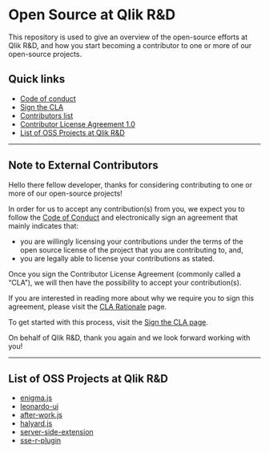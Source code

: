 # Open Source at Qlik R&D

This repository is used to give an overview of the open-source efforts at Qlik R&D, and how you start becoming a contributor to one or more of our open-source projects.

## Quick links

- [Code of conduct](CODE_OF_CONDUCT.md)
- [Sign the CLA](sign-cla.md)
- [Contributors list](contributors/)
- [Contributor License Agreement 1.0](cla-v1.0.md)
- [List of OSS Projects at Qlik R&D](#oss-projects)

---

## Note to External Contributors

Hello there fellow developer, thanks for considering contributing to one or more of our open-source projects!

In order for us to accept any contribution(s) from you, we expect you to follow the [Code of Conduct](CODE_OF_CONDUCT.md) and electronically sign an agreement that mainly indicates that:

* you are willingly licensing your contributions under the terms of the open source license of the project that you are contributing to, and,
* you are legally able to license your contributions as stated.

Once you sign the Contributor License Agreement (commonly called a “CLA”), we will then have the possibility to accept your contribution(s).

If you are interested in reading more about why we require you to sign this agreement, please visit the [CLA Rationale](cla-rationale.md) page.

To get started with this process, visit the [Sign the CLA page](sign-cla.md).

On behalf of Qlik R&D, thank you again and we look forward working with you!


---

## <a name="oss-projects"></a>List of OSS Projects at Qlik R&D

- [enigma.js](https://github.com/qlik-oss/enigma.js)
- [leonardo-ui](https://github.com/qlik-oss/leonardo-ui)
- [after-work.js](https://github.com/qlik-oss/after-work.js)
- [halyard.js](https://github.com/qlik-oss/halyard.js)
- [server-side-extension](https://github.com/qlik-oss/server-side-extension)
- [sse-r-plugin](https://github.com/qlik-oss/sse-r-plugin)
